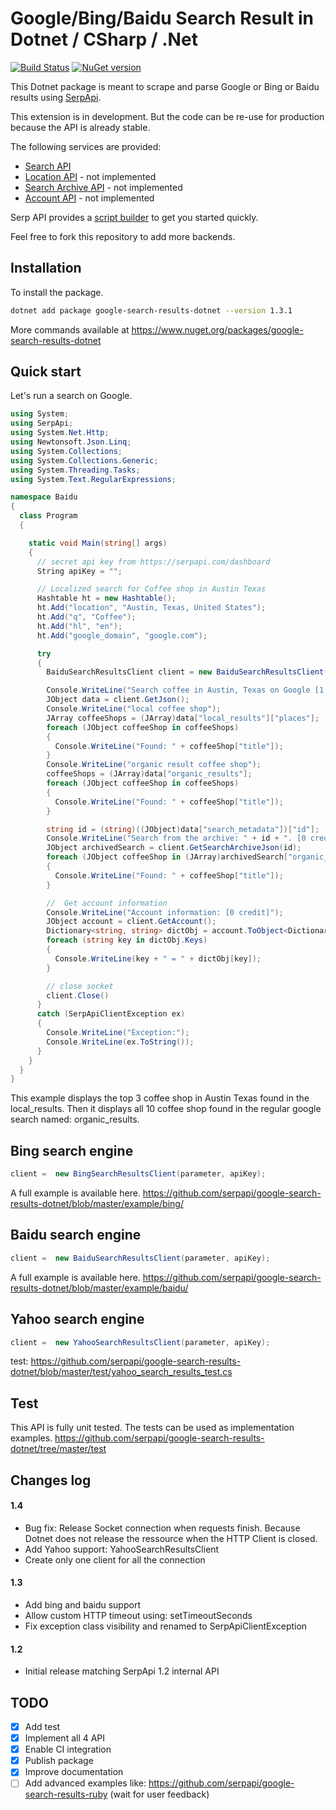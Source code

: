 # Google/Bing/Baidu Search Result in Dotnet / CSharp / .Net

[![Build Status](https://travis-ci.org/serpapi/google-search-results-dotnet.svg?branch=master)](https://travis-ci.org/serpapi/google-search-results-dotnet)
[![NuGet version](https://badge.fury.io/nu/google-search-results-dotnet.svg)](https://badge.fury.io/nu/google-search-results-dotnet)

This Dotnet package is meant to scrape and parse Google or Bing or Baidu results using [SerpApi](https://serpapi.com).

This extension is in development. But the code can be re-use for production because the API is already stable.

The following services are provided:
 * [Search API](https://serpapi.com/search-api) 
 * [Location API](https://serpapi.com/locations-api) - not implemented
 * [Search Archive API](https://serpapi.com/search-archive-api)  - not implemented
 * [Account API](https://serpapi.com/account-api) - not implemented

Serp API provides a [script builder](https://serpapi.com/demo) to get you started quickly.

Feel free to fork this repository to add more backends.

## Installation

To install the package.
```bash
dotnet add package google-search-results-dotnet --version 1.3.1
```

More commands available at https://www.nuget.org/packages/google-search-results-dotnet

## Quick start 

Let's run a search on Google.

```csharp
using System;
using SerpApi;
using System.Net.Http;
using Newtonsoft.Json.Linq;
using System.Collections;
using System.Collections.Generic;
using System.Threading.Tasks;
using System.Text.RegularExpressions;

namespace Baidu
{
  class Program
  {

    static void Main(string[] args)
    {
      // secret api key from https://serpapi.com/dashboard
      String apiKey = "";

      // Localized search for Coffee shop in Austin Texas
      Hashtable ht = new Hashtable();
      ht.Add("location", "Austin, Texas, United States");
      ht.Add("q", "Coffee");
      ht.Add("hl", "en");
      ht.Add("google_domain", "google.com");

      try
      {
        BaiduSearchResultsClient client = new BaiduSearchResultsClient(ht, apiKey);

        Console.WriteLine("Search coffee in Austin, Texas on Google [1 credit]");
        JObject data = client.GetJson();
        Console.WriteLine("local coffee shop");
        JArray coffeeShops = (JArray)data["local_results"]["places"];
        foreach (JObject coffeeShop in coffeeShops)
        {
          Console.WriteLine("Found: " + coffeeShop["title"]);
        }
        Console.WriteLine("organic result coffee shop");
        coffeeShops = (JArray)data["organic_results"];
        foreach (JObject coffeeShop in coffeeShops)
        {
          Console.WriteLine("Found: " + coffeeShop["title"]);
        }

        string id = (string)((JObject)data["search_metadata"])["id"];
        Console.WriteLine("Search from the archive: " + id + ". [0 credit]");
        JObject archivedSearch = client.GetSearchArchiveJson(id);
        foreach (JObject coffeeShop in (JArray)archivedSearch["organic_results"])
        {
          Console.WriteLine("Found: " + coffeeShop["title"]);
        }

        //  Get account information
        Console.WriteLine("Account information: [0 credit]");
        JObject account = client.GetAccount();
        Dictionary<string, string> dictObj = account.ToObject<Dictionary<string, string>>();
        foreach (string key in dictObj.Keys)
        {
          Console.WriteLine(key + " = " + dictObj[key]);
        }

        // close socket
        client.Close()
      }
      catch (SerpApiClientException ex)
      {
        Console.WriteLine("Exception:");
        Console.WriteLine(ex.ToString());
      }
    }
  }
}
```

This example displays the top 3 coffee shop in Austin Texas found in the local_results.
Then it displays all 10 coffee shop found in the regular google search named: organic_results.

## Bing search engine
```csharp
client =  new BingSearchResultsClient(parameter, apiKey);
```

A full example is available here.
https://github.com/serpapi/google-search-results-dotnet/blob/master/example/bing/

## Baidu search engine
```csharp
client =  new BaiduSearchResultsClient(parameter, apiKey);
```

A full example is available here.
https://github.com/serpapi/google-search-results-dotnet/blob/master/example/baidu/

## Yahoo search engine
```csharp
client =  new YahooSearchResultsClient(parameter, apiKey);
```
test: https://github.com/serpapi/google-search-results-dotnet/blob/master/test/yahoo_search_results_test.cs

## Test

This API is fully unit tested. The tests can be used as implementation examples.
https://github.com/serpapi/google-search-results-dotnet/tree/master/test

## Changes log
#### 1.4
 * Bug fix: Release Socket connection when requests finish. 
   Because Dotnet does not release the ressource when the HTTP Client is closed.
 * Add Yahoo support: YahooSearchResultsClient
 * Create only one client for all the connection
  
#### 1.3 
 * Add bing and baidu support
 * Allow custom HTTP timeout using: setTimeoutSeconds
 * Fix exception class visibility and renamed to SerpApiClientException

#### 1.2
 * Initial release matching SerpApi 1.2 internal API

TODO
---
 * [x] Add test
 * [x] Implement all 4 API
 * [x] Enable CI integration
 * [x] Publish package
 * [x] Improve documentation
 * [ ] Add advanced examples like: https://github.com/serpapi/google-search-results-ruby (wait for user feedback)
